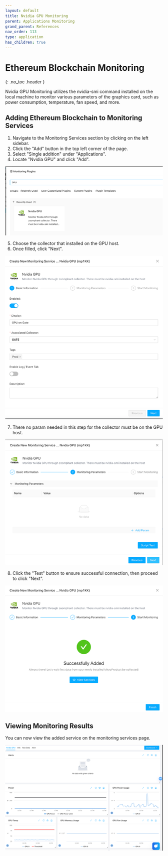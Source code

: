 ```yaml
---
layout: default
title: Nvidia GPU Monitoring
parent: Applications Monitoring
grand_parent: References
nav_order: 113
type: application
has_children: true
---
```


# Ethereum Blockchain Monitoring
{: .no_toc .header }

Nvidia GPU Monitoring utilizes the nvidia-smi command installed on the local machine to monitor various parameters of the graphics card, such as power consumption, temperature, fan speed, and more.

## Adding Ethereum Blockchain to Monitoring Services

1. Navigate to the Monitoring Services section by clicking on the left sidebar.
2. Click the "Add" button in the top left corner of the page.
3. Select "Single addition" under "Applications".
4. Locate "Nvidia GPU" and click "Add".

![img.png](img.png)

5. Choose the collector that installed on the GPU host.
6. Once filled, click "Next".

![img_1.png](img_1.png)

7. There no param needed in this step for the collector must be on the GPU host. 
   
![img_2.png](img_2.png)

8. Click the "Test" button to ensure successful connection, then proceed to click "Next".

![img_3.png](img_3.png)


## Viewing Monitoring Results

You can now view the added service on the monitoring services page.

![img_4.png](img_4.png)